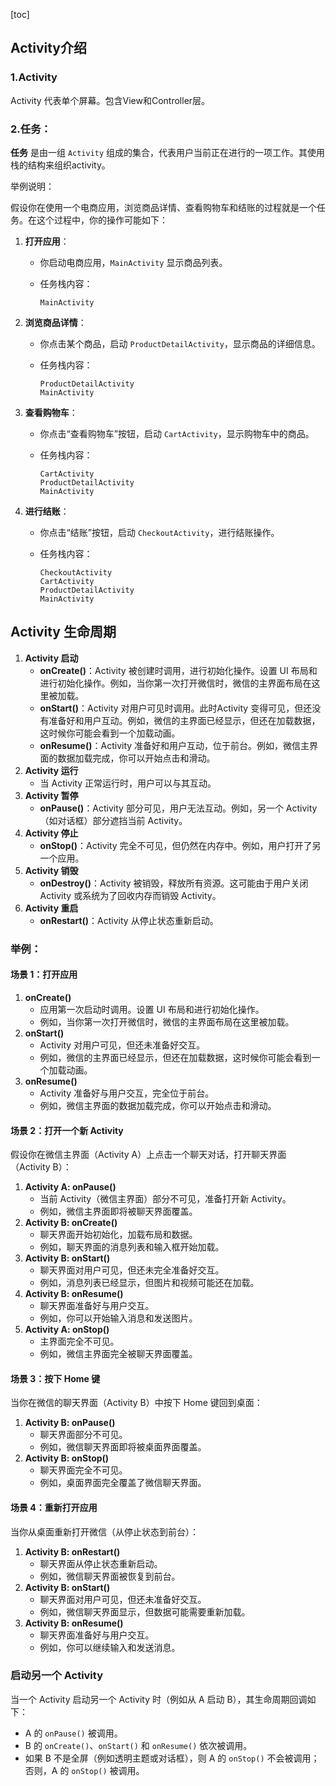 [toc]

## Activity介绍

### 1.Activity

Activity 代表单个屏幕。包含View和Controller层。

### 2.任务：

**任务** 是由一组 `Activity` 组成的集合，代表用户当前正在进行的一项工作。其使用栈的结构来组织activity。

举例说明：

假设你在使用一个电商应用，浏览商品详情、查看购物车和结账的过程就是一个任务。在这个过程中，你的操作可能如下：

1. **打开应用**：

   - 你启动电商应用，`MainActivity` 显示商品列表。

   - 任务栈内容：

     ```
     MainActivity
     ```

2. **浏览商品详情**：

   - 你点击某个商品，启动 `ProductDetailActivity`，显示商品的详细信息。

   - 任务栈内容：

     ```
     ProductDetailActivity
     MainActivity
     ```

3. **查看购物车**：

   - 你点击“查看购物车”按钮，启动 `CartActivity`，显示购物车中的商品。

   - 任务栈内容：

     ```
     CartActivity
     ProductDetailActivity
     MainActivity
     ```

4. **进行结账**：

   - 你点击“结账”按钮，启动 `CheckoutActivity`，进行结账操作。

   - 任务栈内容：

     ```
     CheckoutActivity
     CartActivity
     ProductDetailActivity
     MainActivity
     ```

## Activity 生命周期

1. **Activity 启动**
   - **onCreate()**：Activity 被创建时调用，进行初始化操作。设置 UI 布局和进行初始化操作。例如，当你第一次打开微信时，微信的主界面布局在这里被加载。
   - **onStart()**：Activity 对用户可见时调用。此时Activity 变得可见，但还没有准备好和用户互动。例如，微信的主界面已经显示，但还在加载数据，这时候你可能会看到一个加载动画。
   - **onResume()**：Activity 准备好和用户互动，位于前台。例如，微信主界面的数据加载完成，你可以开始点击和滑动。
2. **Activity 运行**
   - 当 Activity 正常运行时，用户可以与其互动。
3. **Activity 暂停**
   - **onPause()**：Activity 部分可见，用户无法互动。例如，另一个 Activity（如对话框）部分遮挡当前 Activity。
4. **Activity 停止**
   - **onStop()**：Activity 完全不可见，但仍然在内存中。例如，用户打开了另一个应用。
5. **Activity 销毁**
   - **onDestroy()**：Activity 被销毁，释放所有资源。这可能由于用户关闭 Activity 或系统为了回收内存而销毁 Activity。
6. **Activity 重启**
   - **onRestart()**：Activity 从停止状态重新启动。

### 举例：

#### 场景 1：打开应用

1. **onCreate()**
   - 应用第一次启动时调用。设置 UI 布局和进行初始化操作。
   - 例如，当你第一次打开微信时，微信的主界面布局在这里被加载。
2. **onStart()**
   - Activity 对用户可见，但还未准备好交互。
   - 例如，微信的主界面已经显示，但还在加载数据，这时候你可能会看到一个加载动画。
3. **onResume()**
   - Activity 准备好与用户交互，完全位于前台。
   - 例如，微信主界面的数据加载完成，你可以开始点击和滑动。

#### 场景 2：打开一个新 Activity

假设你在微信主界面（Activity A）上点击一个聊天对话，打开聊天界面（Activity B）：

1. **Activity A: onPause()**
   - 当前 Activity（微信主界面）部分不可见，准备打开新 Activity。
   - 例如，微信主界面即将被聊天界面覆盖。
2. **Activity B: onCreate()**
   - 聊天界面开始初始化，加载布局和数据。
   - 例如，聊天界面的消息列表和输入框开始加载。
3. **Activity B: onStart()**
   - 聊天界面对用户可见，但还未完全准备好交互。
   - 例如，消息列表已经显示，但图片和视频可能还在加载。
4. **Activity B: onResume()**
   - 聊天界面准备好与用户交互。
   - 例如，你可以开始输入消息和发送图片。
5. **Activity A: onStop()**
   - 主界面完全不可见。
   - 例如，微信主界面完全被聊天界面覆盖。

#### 场景 3：按下 Home 键

当你在微信的聊天界面（Activity B）中按下 Home 键回到桌面：

1. **Activity B: onPause()**
   - 聊天界面部分不可见。
   - 例如，微信聊天界面即将被桌面界面覆盖。
2. **Activity B: onStop()**
   - 聊天界面完全不可见。
   - 例如，桌面界面完全覆盖了微信聊天界面。

#### 场景 4：重新打开应用

当你从桌面重新打开微信（从停止状态到前台）：

1. **Activity B: onRestart()**
   - 聊天界面从停止状态重新启动。
   - 例如，微信聊天界面被恢复到前台。
2. **Activity B: onStart()**
   - 聊天界面对用户可见，但还未准备好交互。
   - 例如，微信聊天界面显示，但数据可能需要重新加载。
3. **Activity B: onResume()**
   - 聊天界面准备好与用户交互。
   - 例如，你可以继续输入和发送消息。

### 启动另一个 Activity

当一个 Activity 启动另一个 Activity 时（例如从 A 启动 B），其生命周期回调如下：

- A 的 `onPause()` 被调用。
- B 的 `onCreate()`、`onStart()` 和 `onResume()` 依次被调用。
- 如果 B 不是全屏（例如透明主题或对话框），则 A 的 `onStop()` 不会被调用；否则，A 的 `onStop()` 被调用。



